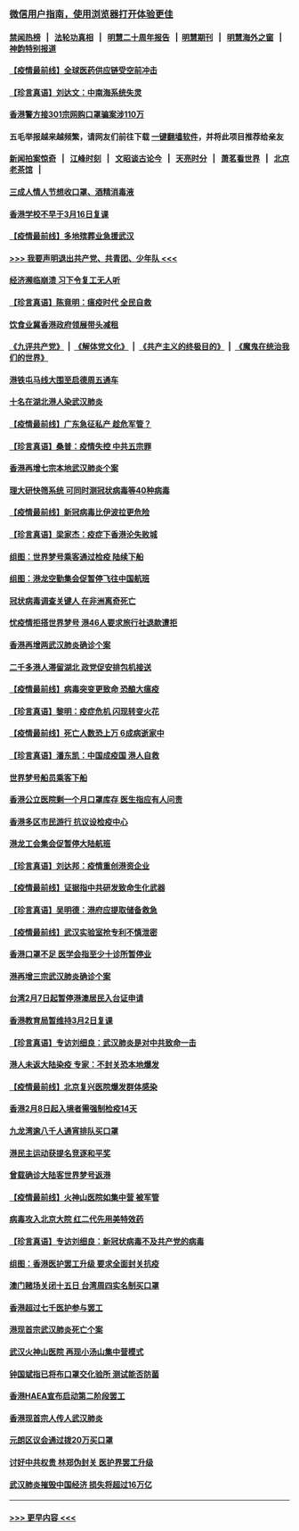 ### [微信用户指南，使用浏览器打开体验更佳](https://github.com/gfw-breaker/banned-news1/blob/master/indexes/wechat-guide.md?t=0)
#### [禁闻热榜](热点新闻.md?t=0)  &nbsp;&nbsp;|&nbsp;&nbsp; [法轮功真相](https://github.com/gfw-breaker/truth/blob/master/README.md?t=0) &nbsp;&nbsp;|&nbsp;&nbsp; [明慧二十周年报告](https://github.com/gfw-breaker/mh-reports/blob/master/README.md?t=0) &nbsp;&nbsp;|&nbsp;&nbsp;[明慧期刊](https://github.com/gfw-breaker/mh-qikan) &nbsp;&nbsp;|&nbsp;&nbsp; [明慧海外之窗](https://github.com/gfw-breaker/mh-news/blob/master/README.md?t=0) &nbsp;&nbsp;|&nbsp;&nbsp; [神韵特别报道](https://github.com/gfw-breaker/mh-news/blob/master/shenyun.md?t=0)
#### [【疫情最前线】全球医药供应链受空前冲击](../pages/nsc415/n11869614.md?t=02170233) 
#### [【珍言真语】刘达文：中南海系统失灵](../pages/nsc415/n11869465.md?t=02170233) 
#### [香港警方接301宗网购口罩骗案涉110万](../pages/nsc415/n11867572.md?t=02170233) 
#### 五毛举报越来越频繁，请网友们前往下载 [一键翻墙软件](https://github.com/gfw-breaker/ssr-accounts)，并将此项目推荐给亲友
#### [新闻拍案惊奇](https://github.com/gfw-breaker/banned-news1/blob/master/pages/link4.md) &nbsp;&nbsp;|&nbsp;&nbsp; [江峰时刻](https://github.com/gfw-breaker/banned-news1/blob/master/pages/link4.md) &nbsp;&nbsp;|&nbsp;&nbsp; [文昭谈古论今](https://github.com/gfw-breaker/banned-news1/blob/master/pages/link4.md) &nbsp;&nbsp;|&nbsp;&nbsp; [天亮时分](https://github.com/gfw-breaker/banned-news1/blob/master/pages/link4.md) &nbsp;&nbsp;|&nbsp;&nbsp; [萧茗看世界](https://github.com/gfw-breaker/banned-news1/blob/master/pages/link4.md) &nbsp;&nbsp;|&nbsp;&nbsp; [北京老茶馆](https://github.com/gfw-breaker/banned-news1/blob/master/pages/link4.md) &nbsp;&nbsp;|&nbsp;&nbsp; 
#### [三成人情人节想收口罩、酒精消毒液](../pages/nsc415/n11867523.md?t=02170233) 
#### [香港学校不早于3月16日复课](../pages/nsc415/n11867498.md?t=02170233) 
#### [【疫情最前线】多地殡葬业急援武汉](../pages/nsc415/n11866914.md?t=02170233) 
#### [>>> 我要声明退出共产党、共青团、少年队 <<<](https://github.com/begood0513/goodnews/blob/master/quit/letter.md) 
#### [经济濒临崩溃 习下令复工无人听](../pages/nsc415/n11867269.md?t=02170233) 
#### [【珍言真语】陈竟明：瘟疫时代 全民自救](../pages/nsc415/n11866765.md?t=02170233) 
#### [饮食业冀香港政府领展带头减租](../pages/nsc415/n11864876.md?t=02170233) 
#### [《九评共产党》](https://github.com/begood0513/9ping.md/blob/master/README.md) &nbsp;|&nbsp; [《解体党文化》](../../../../jtdwh.md/blob/master/README.md)  &nbsp;|&nbsp; [《共产主义的终极目的》](../../../../gczydzjmd.md/blob/master/README.md) &nbsp;|&nbsp; [《魔鬼在统治我们的世界》](../../../../mgztzwmdsj.md/blob/master/README.md) 
#### [港铁屯马线大围至启德周五通车](../pages/nsc415/n11864842.md?t=02170233) 
#### [十名在湖北港人染武汉肺炎](../pages/nsc415/n11864807.md?t=02170233) 
#### [【疫情最前线】广东急征私产 趁危军管？](../pages/nsc415/n11864205.md?t=02170233) 
#### [【珍言真语】桑普：疫情失控 中共五宗罪](../pages/nsc415/n11864157.md?t=02170233) 
#### [香港再增七宗本地武汉肺炎个案](../pages/nsc415/n11862405.md?t=02170233) 
#### [理大研快筛系统 可同时测冠状病毒等40种病毒](../pages/nsc415/n11862376.md?t=02170233) 
#### [【疫情最前线】新冠病毒比伊波拉更危险](../pages/nsc415/n11862199.md?t=02170233) 
#### [【珍言真语】梁家杰：疫症下香港沦失败城](../pages/nsc415/n11861588.md?t=02170233) 
#### [组图：世界梦号乘客通过检疫 陆续下船](../pages/nsc415/n11858302.md?t=02170233) 
#### [组图：港龙空勤集会促暂停飞往中国航班](../pages/nsc415/n11858190.md?t=02170233) 
#### [冠状病毒调查关键人 在非洲离奇死亡](../pages/nsc415/n11859798.md?t=02170233) 
#### [忧疫情拒搭世界梦号 港46人要求旅行社退款遭拒](../pages/nsc415/n11859849.md?t=02170233) 
#### [香港再增两武汉肺炎确诊个案](../pages/nsc415/n11859833.md?t=02170233) 
#### [二千多港人滞留湖北 政党促安排包机接送](../pages/nsc415/n11859831.md?t=02170233) 
#### [【疫情最前线】病毒突变更致命 恐酿大瘟疫](../pages/nsc415/n11859604.md?t=02170233) 
#### [【珍言真语】黎明：疫症危机 闪现转变火花](../pages/nsc415/n11859199.md?t=02170233) 
#### [【疫情最前线】死亡人数恐上万 6成病逝家中](../pages/nsc415/n11856687.md?t=02170233) 
#### [【珍言真语】潘东凯：中国成疫国 港人自救](../pages/nsc415/n11856962.md?t=02170233) 
#### [世界梦号船员乘客下船](../pages/nsc415/n11856883.md?t=02170233) 
#### [香港公立医院剩一个月口罩库存 医生指应有人问责](../pages/nsc415/n11856875.md?t=02170233) 
#### [香港多区市民游行 抗议设检疫中心](../pages/nsc415/n11856866.md?t=02170233) 
#### [港龙工会集会促暂停大陆航班](../pages/nsc415/n11856840.md?t=02170233) 
#### [【珍言真语】刘达邦：疫情重创港资企业](../pages/nsc415/n11854274.md?t=02170233) 
#### [【疫情最前线】证据指中共研发致命生化武器](../pages/nsc415/n11853087.md?t=02170233) 
#### [【珍言真语】吴明德：港府应提取储备救急](../pages/nsc415/n11852734.md?t=02170233) 
#### [【疫情最前线】武汉实验室抢专利不慎泄密](../pages/nsc415/n11850310.md?t=02170233) 
#### [香港口罩不足 医学会指至少十诊所暂停业](../pages/nsc415/n11850301.md?t=02170233) 
#### [港再增三宗武汉肺炎确诊个案](../pages/nsc415/n11850328.md?t=02170233) 
#### [台湾2月7日起暂停港澳居民入台证申请](../pages/nsc415/n11850304.md?t=02170233) 
#### [香港教育局暂维持3月2日复课](../pages/nsc415/n11850260.md?t=02170233) 
#### [【珍言真语】专访刘细良：武汉肺炎是对中共致命一击](../pages/nsc415/n11849934.md?t=02170233) 
#### [港人未返大陆染疫 专家：不封关恐本地爆发](../pages/nsc415/n11848021.md?t=02170233) 
#### [【疫情最前线】北京复兴医院爆发群体感染](../pages/nsc415/n11847626.md?t=02170233) 
#### [香港2月8日起入境者需强制检疫14天](../pages/nsc415/n11847658.md?t=02170233) 
#### [九龙湾逾八千人通宵排队买口罩](../pages/nsc415/n11847647.md?t=02170233) 
#### [港民主运动获提名竞逐和平奖](../pages/nsc415/n11847633.md?t=02170233) 
#### [曾载确诊大陆客世界梦号返港](../pages/nsc415/n11847608.md?t=02170233) 
#### [【疫情最前线】火神山医院如集中营 被军管](../pages/nsc415/n11847524.md?t=02170233) 
#### [病毒攻入北京大院 红二代先用美特效药](../pages/nsc415/n11847427.md?t=02170233) 
#### [【珍言真语】专访刘细良：新冠状病毒不及共产党的病毒](../pages/nsc415/n11847164.md?t=02170233) 
#### [组图：香港医护罢工升级 要求全面封关抗疫](../pages/nsc415/n11844107.md?t=02170233) 
#### [澳门赌场关闭十五日 台湾周四实名制买口罩](../pages/nsc415/n11845083.md?t=02170233) 
#### [香港超过七千医护参与罢工](../pages/nsc415/n11845051.md?t=02170233) 
#### [港现首宗武汉肺炎死亡个案](../pages/nsc415/n11844998.md?t=02170233) 
#### [武汉火神山医院 再现小汤山集中营模式](../pages/nsc415/n11844763.md?t=02170233) 
#### [钟国斌指已将布口罩交化验所 测试能否防菌](../pages/nsc415/n11842783.md?t=02170233) 
#### [香港HAEA宣布启动第二阶段罢工](../pages/nsc415/n11842723.md?t=02170233) 
#### [香港现首宗人传人武汉肺炎](../pages/nsc415/n11842766.md?t=02170233) 
#### [元朗区议会通过拨20万买口罩](../pages/nsc415/n11842754.md?t=02170233) 
#### [讨好中共权贵 林郑伪封关 医护界罢工升级](../pages/nsc415/n11842359.md?t=02170233) 
#### [武汉肺炎摧毁中国经济 损失将超过16万亿](../pages/nsc415/n11839723.md?t=02170233) 

----
#### [ >>> 更早内容 <<< ](../indexes/nsc415-earlier.md)
